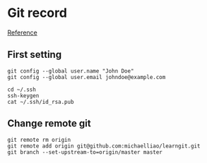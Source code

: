 
# Git record #

[Reference](https://mp.weixin.qq.com/s/MCT2-vUbPg5PxMacpyoFYw)

## First setting ##

    git config --global user.name "John Doe"
    git config --global user.email johndoe@example.com

    cd ~/.ssh
    ssh-keygen
    cat ~/.ssh/id_rsa.pub

## Change remote git ##

    git remote rm origin
    git remote add origin git@github.com:michaelliao/learngit.git
    git branch --set-upstream-to=origin/master master
